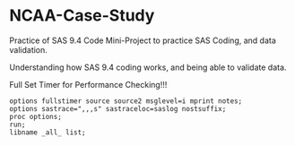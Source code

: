 # NCAA-Case-Study

Practice of SAS 9.4 Code
Mini-Project to practice SAS Coding, and data validation.

Understanding how SAS 9.4 coding works, and being able to validate data.

Full Set Timer for Performance Checking!!!

```
options fullstimer source source2 msglevel=i mprint notes;
options sastrace=",,,s" sastraceloc=saslog nostsuffix;
proc options;
run;
libname _all_ list;
```
